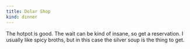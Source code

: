```yaml
---
title: Dolar Shop
kind: dinner
---
```

The hotpot is good. The wait can be kind of insane, so get a reservation. I usually like spicy broths, but in this case the silver soup is the thing to get.
